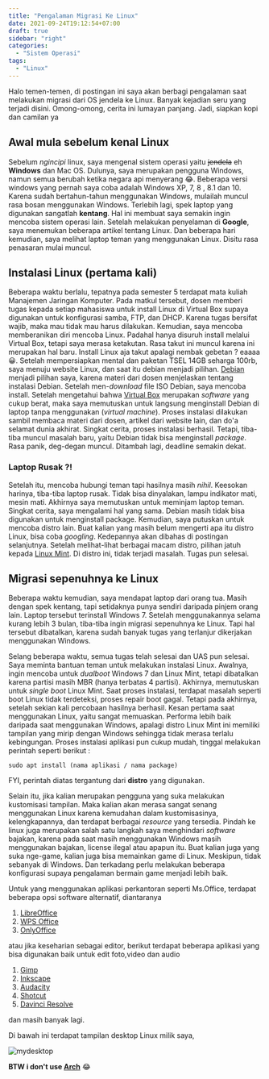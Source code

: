 ```yaml
---
title: "Pengalaman Migrasi Ke Linux"
date: 2021-09-24T19:12:54+07:00
draft: true
sidebar: "right"
categories:
  - "Sistem Operasi"
tags:
  - "Linux"
---
```


Halo temen-temen, di postingan ini saya akan berbagi pengalaman saat melakukan migrasi dari OS jendela ke Linux. Banyak kejadian seru yang terjadi disini. Omong-omong, cerita ini lumayan panjang. Jadi, siapkan kopi dan camilan ya

## Awal mula sebelum kenal Linux

Sebelum _ngincipi_ linux, saya mengenal sistem operasi yaitu ~~jendela~~ eh **Windows** dan Mac OS. Dulunya, saya merupakan pengguna Windows, namun semua berubah ketika negara api menyerang 😂. Beberapa versi windows yang pernah saya coba adalah Windows XP, 7, 8 , 8.1 dan 10. Karena sudah bertahun-tahun menggunakan Windows, mulailah muncul rasa bosan menggunakan Windows. Terlebih lagi, spek laptop yang digunakan sangatlah **kentang**. Hal ini membuat saya semakin ingin mencoba sistem operasi lain. Setelah melakukan penyelaman di **Google**, saya menemukan beberapa artikel tentang Linux. Dan beberapa hari kemudian, saya melihat laptop teman yang menggunakan Linux. Disitu rasa penasaran mulai muncul.

## Instalasi Linux (pertama kali)

Beberapa waktu berlalu, tepatnya pada semester 5 terdapat mata kuliah Manajemen Jaringan Komputer. Pada matkul tersebut, dosen memberi tugas kepada setiap mahasiswa untuk install Linux di Virtual Box supaya digunakan untuk konfigurasi samba, FTP, dan DHCP. Karena tugas bersifat wajib, maka mau tidak mau harus dilakukan. Kemudian, saya mencoba memberanikan diri mencoba Linux. Padahal hanya disuruh install melalui Virtual Box, tetapi saya merasa ketakutan. Rasa takut ini muncul karena ini merupakan hal baru. Install Linux aja takut apalagi nembak gebetan ? eaaaa 😀. Setelah mempersiapkan mental dan paketan TSEL 14GB seharga 100rb, saya menuju website Linux, dan saat itu debian menjadi pilihan. [Debian](https://www.debian.org/) menjadi pilihan saya, karena materi dari dosen menjelaskan tentang instalasi Debian. Setelah men-_download_ file ISO Debian, saya mencoba install. Setelah mengetahui bahwa [Virtual Box](https://www.virtualbox.org/) merupakan _software_ yang cukup berat, maka saya memutuskan untuk langsung menginstall Debian di laptop tanpa menggunakan (_virtual machine_). Proses instalasi dilakukan sambil membaca materi dari dosen, artikel dari website lain, dan do'a selamat dunia akhirat. Singkat cerita, proses instalasi berhasil. Tetapi, tiba-tiba muncul masalah baru, yaitu Debian tidak bisa menginstall _package_. Rasa panik, deg-degan muncul. Ditambah lagi, deadline semakin dekat.

### Laptop Rusak ?!

Setelah itu, mencoba hubungi teman tapi hasilnya masih _nihil_. Keesokan harinya, tiba-tiba laptop rusak. Tidak bisa dinyalakan, lampu indikator mati, mesin mati. Akhirnya saya memutuskan untuk meminjam laptop teman. Singkat cerita, saya mengalami hal yang sama. Debian masih tidak bisa digunakan untuk menginstall package. Kemudian, saya putuskan untuk mencoba distro lain. Buat kalian yang masih belum mengerti apa itu distro Linux, bisa coba _googling_. Kedepannya akan dibahas di postingan selanjutnya. Setelah melihat-lihat berbagai macam distro, pilihan jatuh kepada [Linux Mint](https://linuxmint.com/). Di distro ini, tidak terjadi masalah. Tugas pun selesai.

## Migrasi sepenuhnya ke Linux

Beberapa waktu kemudian, saya mendapat laptop dari orang tua. Masih dengan spek kentang, tapi setidaknya punya sendiri daripada pinjem orang lain. Laptop tersebut terinstall Windows 7. Setelah menggunakannya selama kurang lebih 3 bulan, tiba-tiba ingin migrasi sepenuhnya ke Linux. Tapi hal tersebut dibatalkan, karena sudah banyak tugas yang terlanjur dikerjakan menggunakan Windows.

Selang beberapa waktu, semua tugas telah selesai dan UAS pun selesai. Saya meminta bantuan teman untuk melakukan instalasi Linux. Awalnya, ingin mencoba untuk _dualboot_ Windows 7 dan Linux Mint, tetapi dibatalkan karena partisi masih MBR (hanya terbatas 4 partisi). Akhirnya, memutuskan untuk _single boot_ Linux Mint. Saat proses instalasi, terdapat masalah seperti boot Linux tidak terdeteksi, proses repair boot gagal. Tetapi pada akhirnya, setelah sekian kali percobaan hasilnya berhasil. Kesan pertama saat menggunakan Linux, yaitu sangat memuaskan. Performa lebih baik daripada saat menggunakan Windows, apalagi distro Linux Mint ini memiliki tampilan yang mirip dengan Windows sehingga tidak merasa terlalu kebingungan. Proses instalasi aplikasi pun cukup mudah, tinggal melakukan perintah seperti berikut :

`sudo apt install (nama aplikasi / nama package)`

FYI, perintah diatas tergantung dari **distro** yang digunakan.

Selain itu, jika kalian merupakan pengguna yang suka melakukan kustomisasi tampilan. Maka kalian akan merasa sangat senang menggunakan Linux karena kemudahan dalam kustomisasinya, kelengkapannya, dan terdapat berbagai _resource_ yang tersedia. Pindah ke linux juga merupakan salah satu langkah saya menghindari _software_ bajakan, karena pada saat masih menggunakan Windows masih menggunakan bajakan, license ilegal atau apapun itu. Buat kalian juga yang suka nge-game, kalian juga bisa memainkan game di Linux. Meskipun, tidak sebanyak di Windows. Dan terkadang perlu melakukan beberapa konfigurasi supaya pengalaman bermain game menjadi lebih baik.

Untuk yang menggunakan aplikasi perkantoran seperti Ms.Office, terdapat beberapa opsi software alternatif, diantaranya

1. [LibreOffice](https://www.libreoffice.org/)
1. [WPS Office](https://www.wps.com/phone/)
1. [OnlyOffice](https://www.onlyoffice.com/)

atau jika keseharian sebagai editor, berikut terdapat beberapa aplikasi yang bisa digunakan baik untuk edit foto,video dan audio

1. [Gimp](https://www.gimp.org/)
1. [Inkscape](https://inkscape.org/)
1. [Audacity](https://www.audacityteam.org/)
1. [Shotcut](https://shotcut.org/)
1. [Davinci Resolve](https://www.blackmagicdesign.com/products/davinciresolve/)

dan masih banyak lagi.

Di bawah ini terdapat tampilan desktop Linux milik saya,

![mydesktop](/img/mydesktop9.png)

**BTW i don't use [Arch](https://archlinux.org/)** 😂
